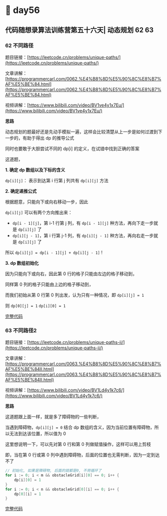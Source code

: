 # 😬 day56

## 代码随想录算法训练营第五十六天| 动态规划 62 63

### 62 不同路径

题目链接：[https://leetcode.cn/problems/unique-paths/](https://leetcode.cn/problems/unique-paths/)

文章讲解：[https://programmercarl.com/0062.%E4%B8%8D%E5%90%8C%E8%B7%AF%E5%BE%84.html](https://programmercarl.com/0062.%E4%B8%8D%E5%90%8C%E8%B7%AF%E5%BE%84.html)

视频讲解：[https://www.bilibili.com/video/BV1ve4y1x7Eu/](https://www.bilibili.com/video/BV1ve4y1x7Eu/)

**思路**

动态规划的题最好还是先动手模拟一遍，这样会比较清楚从上一步是如何过渡到下一步的，有助于得出 dp 的推导公式

同时也要敢于大胆尝试不同的 dp\[i] 的定义，在试错中找到正确的答案

这道题，

**1. 确定 dp 数组以及下标的含义**

`dp[i][j]`： 表示到达第 i 行第 j 列共有 `dp[i][j]` 方法

**2. 确定递推公式**

根据题意，只能向下或向右移动一步，因此

`dp[i][j]` 可以有两个方向推出来：

* `dp[i - 1][j]`，第 i-1 行第 j 列，有 `dp[i - 1][j]` 种方法，再向下走一步就是 `dp[i][j]` 了
* `dp[i][j - 1]`，第 i 行第 j-1 列，有 `dp[i][j - 1]` 种方法，再向右走一步就是 `dp[i][j]` 了

所以 `dp[i][j] = dp[i - 1][j] + dp[i][j - 1]` !

**3. dp 数组初始化**

因为只能向下或向右，因此第 0 行的格子只能由左边的格子移动到，

同样第 0 列的格子只能由上边的格子移动到，

而我们初始从第 0 行第 0 列出发，认为只有一种情况，即 `dp[i][j] = 1`

则 `dp[0][j] = 1` `dp[i][0] = 1`

[完整代码](https://github.com/hd2yao/leetcode/tree/master/training/day56/0062\_unique\_paths.go)

### 63 不同路径2

题目链接：[https://leetcode.cn/problems/unique-paths-ii/](https://leetcode.cn/problems/unique-paths-ii/)

文章讲解：[https://programmercarl.com/0063.%E4%B8%8D%E5%90%8C%E8%B7%AF%E5%BE%84II.html](https://programmercarl.com/0063.%E4%B8%8D%E5%90%8C%E8%B7%AF%E5%BE%84II.html)

视频讲解：[https://www.bilibili.com/video/BV1Ld4y1k7c6/](https://www.bilibili.com/video/BV1Ld4y1k7c6/)

**思路**

这道题跟上面一样，就是多了障碍物的一些判断，

当遇到障碍物，`dp[i][j] = 0` 结合 dp 数组的含义，因为当前位置有障碍物，所以无法到达该位置，所以值为 0

这里想说明一下，可以先对第 0 行和第 0 列做赋值操作，这样可以用上剪枝

即，当在第 0 行或第 0 列中遇到障碍物，后面的位置也无需判断，因为一定到达不了

```go
// 初始化, 如果是障碍物, 后面的就都是0, 不用循环了
for i := 0; i < m && obstacleGrid[i][0] == 0; i++ {
    dp[i][0] = 1
}
for i := 0; i < n && obstacleGrid[0][i] == 0; i++ {
    dp[0][i] = 1
}
```

[完整代码](https://github.com/hd2yao/leetcode/tree/master/training/day56/0063\_unique\_paths\_ii.go)
